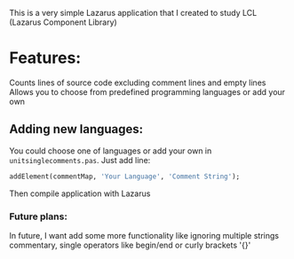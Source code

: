This is a very simple Lazarus application that I created to study LCL (Lazarus Component Library)
# Features:
Counts lines of source code excluding comment lines and empty lines
Allows you to choose from predefined programming languages or add your own
## Adding new languages:
You could choose one of languages or add your own in `unitsinglecomments.pas`. Just add line: 
``` pascal
addElement(commentMap, 'Your Language', 'Comment String');
```
Then compile application with Lazarus
### Future plans:
In future, I want add some more functionality like ignoring multiple strings commentary, single operators like begin/end or curly brackets '{}'
